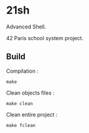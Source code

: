 # 21sh

Advanced Shell.

42 Paris school system project.

## Build

Compilation :
```
make
```

Clean objects files :
```
make clean
```

Clean entire project :
```
make fclean
```

